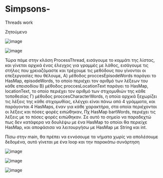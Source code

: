# Simpsons-
Threads work

Ζητούμενο

![image](https://user-images.githubusercontent.com/96373640/228656601-a56b9f74-8d46-4298-95e0-cadad537f32e.png)



![image](https://user-images.githubusercontent.com/96373640/228656657-c5bcda17-de6c-44f4-b1e2-ffb1dd1b46b0.png)

Τώρα πάμε στην κλάση ProcessThread, εισάγουμε το κομμάτι της λίστας, και γίνεται αρχικά ένας έλεγχος για γραμμές με λάθος, εισάγουμε τις στήλες που χρειαζόμαστε και τρέχουμε τις μεθόδους που γίνονται οι επεξεργασίες που θέλουμε, 
Α) μέθοδος proccesEpisodeWords παράγει το HasMap, episodeWords, το οποίο περιέχει τον αριθμό των λέξεων του κάθε επεισοδίου
Β) μέθοδος proccesLocationText παράγει το HasMap, locationText, το οποίο περιέχει τον αριθμό των στιχομυθιών της κάθε τοποθεσίας
Γ) μέθοδος proccesCharacterWords, η οποία αρχικά ξεχωρίζει τις λέξεις της κάθε στιχομυθίας, ελέγχει είναι πάνω από 4 γράμματα, και παράγονται 4 HasMaps, έναν για κάθε χαρακτήρα, στα οποία περιέχονται οι λέξεις και πόσες φορές ειπώθηκαν,
Πχ HasMap bartWords, περιέχει τις λέξεις με το πόσες φορές ειπώθηκαν.
Σε αυτό το σημείο να παραδεχτώ πως δεν κατάφερα να δουλέψω με ένα HasMap το οποίοι θα περιείχε HasMap, και αποφάσισα να λειτουργήσω με HasMap με String και int.
	
Πίσω στην main, θα πρέπει να εννόσουμε τα νήματα χωρίς να απολέσουμε δεδομένα, αυτό γίνεται με ένα loop και την παρακάτω συνάρτηση


![image](https://user-images.githubusercontent.com/96373640/228656724-81325aef-ce7a-4fbc-8c97-7628cf3437f2.png)



![image](https://user-images.githubusercontent.com/96373640/228656776-720739b4-3c7e-4351-b41b-db30394c6473.png)


![image](https://user-images.githubusercontent.com/96373640/228656818-639669f1-39e7-4aa7-8b91-b81e3d5f4c05.png)


